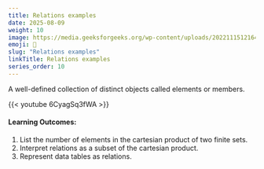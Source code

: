 ```yaml
---
title: Relations examples
date: 2025-08-09
weight: 10
image: https://media.geeksforgeeks.org/wp-content/uploads/20221115121641/function3.png
emoji: 🧮
slug: "Relations examples"
linkTitle: Relations examples
series_order: 10
---
```


A well-defined collection of distinct objects called elements or members.

{{< youtube 6CyagSq3fWA >}}


#### Learning Outcomes:

1. List the number of elements in the cartesian product of two finite sets.
2. Interpret relations as a subset of the cartesian product.
3. Represent data tables as relations.